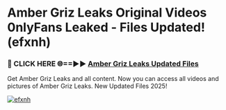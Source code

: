 # Amber Griz Leaks Original Videos 0nlyFans Leaked - Files Updated! (efxnh)

<h3>🔴 CLICK HERE 🌐==►► <a href="https://tinyurl.com/x26r9saj" rel="nofollow">Amber Griz Leaks Updated Files</a></h3>

Get Amber Griz Leaks and all content. Now you can access all videos and pictures of Amber Griz Leaks. New Updated Files 2025!

[![efxnh](https://i.imgur.com/LkgZPqh.gif)](https://tinyurl.com/x26r9saj)
